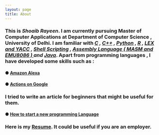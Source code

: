```yaml
---
layout: page
title: About
---
```


### This is **_Shoaib Rayeen_**. I am currently pursuing Master of Computer Applications at Department of Computer Science , University of Delhi. I am familiar with _[C](https://github.com/shoaibrayeen/Cplusplus-and-C) , [C++](https://github.com/shoaibrayeen/Cplusplus-and-C) , [Python](https://github.com/shoaibrayeen/Python) , [R](https://github.com/shoaibrayeen/R) , [LEX and YACC](https://github.com/shoaibrayeen/Lex-and-Yacc) , [Shell Scripting](https://github.com/shoaibrayeen/Shell-Programming) , [Assembly Language ( MASM and EMU8086 ) ](https://github.com/shoaibrayeen/Assembly-Language) and [Java](https://github.com/shoaibrayeen/Java)_. Apart from programming languages , I have developed some skills such as :  

#### ● [Amazon Alexa](/doc/amazon_alexa)
#### ● [Actions on Google](/doc/Actions_on_Google)

### I tried to write an article for beginners that might be useful for them.
#### ● [How to start a new programming Language](/doc/start_a_new_programming_language) 


### Here is my [Resume](/doc/resume). It could be useful if you are an employer.
